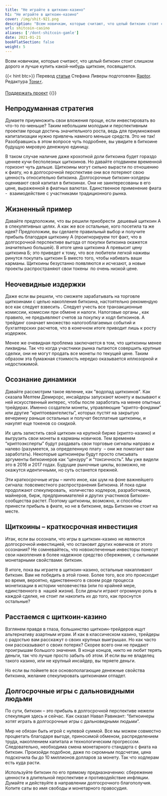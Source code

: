 ```yaml
---
title: "Не играйте в щиткоин-казино"
h1: "Не играйте в щиткоин-казино"
cover: /img/shit-921.png
description: "Всем новичкам, которые считают, что целый биткоин стоит слишком дорого и лучше купить какой-нибудь щиткоин, посвящается."
url: shitcoin-casino
aliases: ['/dont-shitcoin-gamle']
date: 2021-01-21
bookFlatSection: false
weight: 5
---
```


Всем новичкам, которые считают, что целый биткоин стоит слишком дорого и лучше купить какой-нибудь щиткоин, посвящается.

{{< hint btc>}}
Перевод [статьи](https://www.citadel21.com/dont-play-shitcoin-gambling-games) Стефана Ливеры подготовлен [Raptor](https://snort.social/p/npub1kenh4ng392s0xnsu8t2x65xycaldcpe4lcjml0z00h8qkyul0c2sgjjvcq). Редактура [Тони⚡](https://snort.social/p/npub10awzknjg5r5lajnr53438ndcyjylgqsrnrtq5grs495v42qc6awsj45ys7)️. 

[Поддержать проект](/contribute/)
{{</hint >}}

## Непродуманная стратегия

Думаете приумножить свои вложения проще, если инвестировать во что-то по-меньше? Таким небольшим молодым и перспективным проектам проще достичь значительного роста, ведь для приумножения капитализации нужно привлечь намного меньше средств. Это не так! Разобравшись в этом вопросе чуть подробнее, вы увидите в биткоине будущую мировую денежную единицу.

В таком случае наличие даже крохотной доли биткоина будет гораздо ценнее кучи бесполезных щиткоинов. Но давайте отодвинем временной горизонт чуть дальше. Щиткоины могут сильно вырасти по отношению к фиату, но в долгосрочной перспективе они все потеряют свою ценность относительно биткоина. Долгосрочные биткоин-холдеры оценивают свой капитал в биткоинах. Они не заинтересованы в его цене, выраженной в фиатных валютах. Единственное применение фиата -  взаимодействие с участниками традиционного рынка.

## Жизненный пример

Давайте предположим, что вы решили приобрести  дешевый щиткоин А в спекулятивных целях. А как же все остальные, кого посетила та же идея? Предположим, вы сделаете правильный выбор и получите прибыль благодаря щиткоину А (проигнорируем тот факт, что в долгосрочной перспективе выгода от покупки биткоина окажется значительно большей). В итоге цена щиткоина А превысит цену щиткоина Б; это приведет к тому, что все любители легкой наживы ринутся покупать щиткоин Б вместо того, чтобы набивать ваши карманы. Щиткоины безустанно появляются и исчезают, а новые проекты распространяют свои токены  по очень низкой цене.

## Неочевидные издержки

Даже если вы решили, что сможете зарабатывать на торговле щиткоинами с целью накопления биткоина, настоятельно рекомендую все как следует взвесить . Следует учесть все транзакционные комиссии, комиссии при обмене и налоги. Налоговые органы , как правило, не предъявляют счетов за покупку и ходл биткоинов. А трейдинг означает множество налогооблагаемых событий и бухгалтерских расчетов, что в конечном итоге приводит лишь к росту издержек.

Менее же очевидная проблема заключается в том, что щиткоины менее ликвидны. Так что когда участники рынка пытаются совершить крупные сделки, они не могут продать все монеты по текущей цене. Таким образом эта бумажная стоимость нередко оказывается иллюзорной и недостижимой.

## Осознание динамики

Давайте рассмотрим такое явление, как "водопад щиткоинов". Как сказала Мелтем Демирорс, инсайдеры запускают монету и вызывают к ней искусственный интерес, чтобы после заработать на менее опытных трейдерах. Именно создатели монеты, управляющие “крипто-фондами” или другие “криптоевангелисты”, которых пустят на закрытую вечеринку раньше остальных и получат бесплатные щиткоины, и накупят еще токенов со скидкой.

Их цель залистить свой щиткоин на крупной бирже (крипто-казино) и выгрузить свои монеты в карманы новичков. Тем временем “криптоэксперты” будут раздавать свои торговые сигналы направо и налево (разумеется, за определенную плату  – они же помогают вам заработать). Некоторые щиткоинеры будут просто списывать аргументы биткоинеров как “цензуру” и “токсичность”. Мы уже видели это в 2016 и 2017 годах. Будущие рыночные циклы, возможно, не окажутся идентичными, но суть останется прежней.

Эти краткосрочные игры – ничто иное, как шум на фоне важнейшего сигнала: повсеместного распространения Биткоина. И пока одни продолжают спекулировать,  количество ходлеров, разработчиков, майнеров, бирж, предпринимателей и других участников Биткоин-сообщества растет. Поэтому щиткоины, возможно, и способны принести прибыль в фиате, но не в биткоине, ведь Биткоин не стоит на месте.

## Щиткоины – краткосрочная инвестиция

Итак, если вы осознали, что игры в щиткоин-казино не являются долгосрочной инвестицией, что остановит других новичков от этого осознания? Не сомневайтесь, что новоиспеченные инвесторы понесут свои накопления в более надежное средство сбережения, с сильными монетарными свойствами: биткоин.

В итоге, пока вы играете в щиткоин-казино, остальные накапливают биткоин. Вам не победить в этой гонке. Более того, все это происходит во время, вероятно, единственного в своем роде процесса монетизации в истории человечества (или по крайней мере, единственного в  нашей жизни). Если деньги играют огромную роль в каждой сделке, не стоит ли накопить их до того, как проснутся остальные?

## Расстаемся с щиткоин-казино

Взглянем правде в глаза, большинство щиткоин-трейдеров ищут альтернативу азартным играм. И как в классическом казино, трейдеры с радостью вам расскажут о своих крупных выигрышах. Но как часто они рассказывают о своих потерях? Скорее всего они не придают проигрышам большого значения. В конце концов, никто не любит терять деньги, так что лучше просто забыть об этом. И если вы не владелец такого казино, или не крупный инсайдер, вы теряете деньги.

Но если вы поймете все основополагающие денежные свойства биткоина, желание спекулировать щиткоинами отпадет.

## Долгосрочные игры с дальновидными людьми

По сути, биткоин – это прибыль в долгосрочной перспективе нежели спекуляция здесь и сейчас. Как сказал Навал Равикант: “биткоинеры хотят играть в долгосрочные игры с дальновидными людьми”.

Мир не обязан быть игрой с нулевой суммой. Все мы можем совместно процветать благодаря выгоде, приносимой обменом, распределением труда, накоплением капитала и технологическим прогрессом. Следовательно, необходима смена монетарного стандарта с фиата на биткоин. Произойди подобное, даже по скромным подсчетам, цена подскочила бы до 10 миллионов долларов за монету. Так что ходлерам есть куда расти.

Используйте биткоин по его прямому предназначению: сбережение ценности в длительной перспективе и противодействие инфляции. Думайте и действуйте в направлении долгосрочного благополучия. Копите саты во имя свободы и монетарного правосудия.